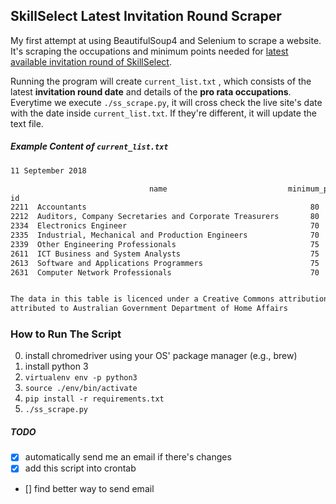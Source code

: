 ## SkillSelect Latest Invitation Round Scraper

My first attempt at using BeautifulSoup4 and Selenium to scrape a website. It's scraping the occupations and minimum points needed for [latest available invitation round of SkillSelect](https://immi.homeaffairs.gov.au/visas/working-in-australia/skillselect/invitation-rounds).

Running the program will create `current_list.txt` , which consists of the latest **invitation round date** and details of the **pro rata occupations**. Everytime we execute `./ss_scrape.py`, it will cross check the live site's date with the date inside `current_list.txt`. If they're different, it will update the text file.

##### Example Content of `current_list.txt`

```txt
11 September 2018

                               name                           minimum_point    date_of_effect
id
2211  Accountants                                                  80        25/05/2018 9:59am
2212  Auditors, Company Secretaries and Corporate Treasurers       80        1/05/2018 10:54am
2334  Electronics Engineer                                         70        15/11/2017 10:32am
2335  Industrial, Mechanical and Production Engineers              70        18/01/2018 9:55pm
2339  Other Engineering Professionals                              75        3/07/2018 6:37pm
2611  ICT Business and System Analysts                             75        28/05/2018 6:25pm
2613  Software and Applications Programmers                        75        20/08/2018 3:13pm
2631  Computer Network Professionals                               70        17/01/2018 11:36am


The data in this table is licenced under a Creative Commons attribution 3.0 Australia licence,
attributed to Australian Government Department of Home Affairs
```

### How to Run The Script

0. install chromedriver using your OS' package manager (e.g., brew)
1. install python 3
2. `virtualenv env -p python3`
3. `source ./env/bin/activate`
4. `pip install -r requirements.txt`
5. `./ss_scrape.py`

##### TODO

-   [x] automatically send me an email if there's changes
-   [x] add this script into crontab
-   []  find better way to send email
